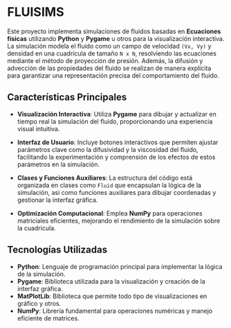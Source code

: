 # FLUISIMS
Este proyecto implementa simulaciones de fluidos basadas en **Ecuaciones físicas** utilizando **Python** y **Pygame** u otros para la visualización interactiva. La simulación modela el fluido como un campo de velocidad `(Vx, Vy)` y densidad en una cuadrícula de tamaño `N x N`, resolviendo las ecuaciones mediante el método de proyección de presión. Además, la difusión y advección de las propiedades del fluido se realizan de manera explícita para garantizar una representación precisa del comportamiento del fluido.

## Características Principales

- **Visualización Interactiva**: Utiliza **Pygame** para dibujar y actualizar en tiempo real la simulación del fluido, proporcionando una experiencia visual intuitiva.
  
- **Interfaz de Usuario**: Incluye botones interactivos que permiten ajustar parámetros clave como la difusividad y la viscosidad del fluido, facilitando la experimentación y comprensión de los efectos de estos parámetros en la simulación.
  
- **Clases y Funciones Auxiliares**: La estructura del código está organizada en clases como `Fluid` que encapsulan la lógica de la simulación, así como funciones auxiliares para dibujar coordenadas y gestionar la interfaz gráfica.
  
- **Optimización Computacional**: Emplea **NumPy** para operaciones matriciales eficientes, mejorando el rendimiento de la simulación sobre la cuadrícula.

## Tecnologías Utilizadas

- **Python**: Lenguaje de programación principal para implementar la lógica de la simulación.
- **Pygame**: Biblioteca utilizada para la visualización y creación de la interfaz gráfica.
- **MatPlotLib**: Biblioteca que permite todo tipo de visualizaciones en gráfico y otros.
- **NumPy**: Librería fundamental para operaciones numéricas y manejo eficiente de matrices.
